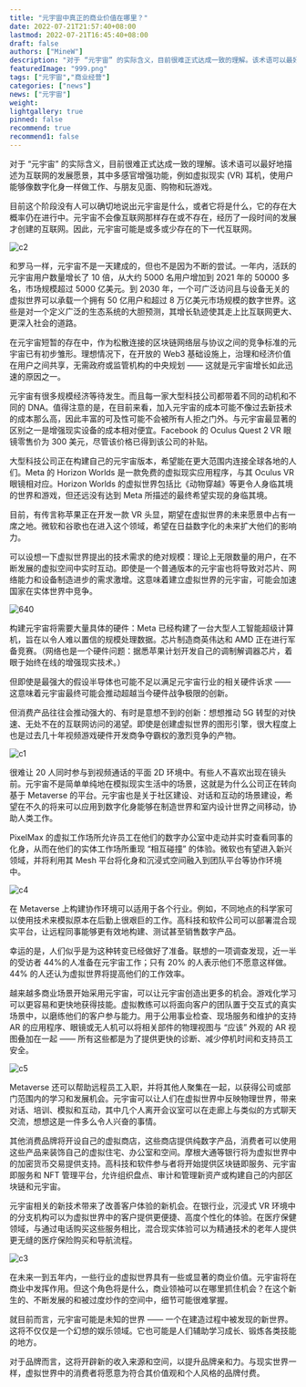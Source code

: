 ```yaml
---
title: "元宇宙中真正的商业价值在哪里？"
date: 2022-07-21T21:57:40+08:00
lastmod: 2022-07-21T16:45:40+08:00
draft: false
authors: ["MineW"]
description: "对于 “元宇宙” 的实际含义，目前很难正式达成一致的理解。该术语可以最好地描述为互联网的发展愿景，其中多感官增强功能，例如虚拟现实 (VR) 耳机，使用户能够像数字化身一样做工作、与朋友见面、购物和玩游戏。"
featuredImage: "999.png"
tags: ["元宇宙","商业经营"]
categories: ["news"]
news: ["元宇宙"]
weight: 
lightgallery: true
pinned: false
recommend: true
recommend1: false
---
```


对于 “元宇宙” 的实际含义，目前很难正式达成一致的理解。该术语可以最好地描述为互联网的发展愿景，其中多感官增强功能，例如虚拟现实 (VR) 耳机，使用户能够像数字化身一样做工作、与朋友见面、购物和玩游戏。



目前这个阶段没有人可以确切地说出元宇宙是什么，或者它将是什么，它的存在大概率仍在进行中。元宇宙不会像互联网那样存在或不存在，经历了一段时间的发展才创建的互联网。因此，元宇宙可能是或多或少存在的下一代互联网。



![c2](c2.png)



和罗马一样，元宇宙不是一天建成的，但也不是因为不断的尝试。一年内，活跃的元宇宙用户数量增长了 10 倍，从大约 5000 名用户增加到 2021 年的 50000 多名，市场规模超过 5000 亿美元。到 2030 年，一个可广泛访问且与设备无关的虚拟世界可以承载一个拥有 50 亿用户和超过 8 万亿美元市场规模的数字世界。这些是对一个定义广泛的生态系统的大胆预测，其增长轨迹使其走上比互联网更大、更深入社会的道路。 



在元宇宙短暂的存在中，作为松散连接的区块链网络层与协议之间的竞争标准的元宇宙已有初步雏形。理想情况下，在开放的 Web3 基础设施上，治理和经济价值在用户之间共享，无需政府或监管机构的中央规划 —— 这就是元宇宙增长如此迅速的原因之一。 



元宇宙有很多规模经济等待发生。而且每一家大型科技公司都带着不同的动机和不同的 DNA。值得注意的是，在目前来看，加入元宇宙的成本可能不像过去新技术的成本那么高，因此丰富的可及性可能不会被所有人拒之门外。与元宇宙最显著的区别之一是增强现实设备的成本相对便宜。Facebook 的 Oculus Quest 2 VR 眼镜零售价为 300 美元，尽管该价格已得到该公司的补贴。 



大型科技公司正在构建自己的元宇宙版本，希望能在更大范围内连接全球各地的人们。Meta 的 Horizon Worlds 是一款免费的虚拟现实应用程序，与其 Oculus VR 眼镜相对应。Horizon Worlds 的虚拟世界包括比《动物穿越》等更令人身临其境的世界和游戏，但还远没有达到 Meta 所描述的最终希望实现的身临其境。 



目前，有传言称苹果正在开发一款 VR 头显，期望在虚拟世界的未来愿景中占有一席之地。微软和谷歌也在进入这个领域，希望在日益数字化的未来扩大他们的影响力。 



可以设想一下虚拟世界提出的技术需求的绝对规模：理论上无限数量的用户，在不断发展的虚拟空间中实时互动。即使是一个普通版本的元宇宙也将导致对芯片、网络能力和设备制造进步的需求激增。这意味着建立虚拟世界的元宇宙，可能会加速国家在实体世界中竞争。 



![640](640.jpg)



构建元宇宙将需要大量具体的硬件：Meta 已经构建了一台大型人工智能超级计算机，旨在以令人难以置信的规模处理数据。芯片制造商英伟达和 AMD 正在进行军备竞赛。（网络也是一个硬件问题：据悉苹果计划开发自己的调制解调器芯片，着眼于始终在线的增强现实技术。） 



但即使是最强大的假设半导体也可能不足以满足元宇宙行业的相关硬件诉求 —— 这意味着元宇宙最终可能会推动超越当今硬件战争极限的创新。 



但消费产品往往会推动强大的、有时是意想不到的创新：想想推动 5G 转型的对快速、无处不在的互联网访问的渴望。即使是创建虚拟世界的图形引擎，很大程度上也是过去几十年视频游戏硬件开发商争夺霸权的激烈竞争的产物。 



![c1](c1.jpg)



很难让 20 人同时参与到视频通话的平面 2D 环境中。有些人不喜欢出现在镜头前。元宇宙不是简单单纯地在模拟现实生活中的场景，这就是为什么公司正在转向基于 Metaverse 的平台。元宇宙也是关于社区建设、对话和互动的场景建设，希望在不久的将来可以应用到数字化身能够在制造世界和室内设计世界之间移动，协助人类工作。 



PixelMax 的虚拟工作场所允许员工在他们的数字办公室中走动并实时查看同事的化身，从而在他们的实体工作场所重现 “相互碰撞” 的体验。微软也有望进入新兴领域，并将利用其 Mesh 平台将化身和沉浸式空间融入到团队平台等协作环境中。 



![c4](c4.jpg)



在 Metaverse 上构建协作环境可以适用于各个行业。例如，不同地点的科学家可以使用技术来模拟原本在后勤上很艰巨的工作。高科技和软件公司可以部署混合现实平台，让远程同事能够更有效地构建、测试甚至销售数字产品。 



幸运的是，人们似乎是为这种转变已经做好了准备。联想的一项调查发现，近一半的受访者 44%的人准备在元宇宙工作；只有 20% 的人表示他们不愿意这样做。44% 的人还认为虚拟世界将提高他们的工作效率。 



越来越多商业场景开始采用元宇宙，可以让元宇宙创造出更多的机会。游戏化学习可以更容易和更快地获得技能。虚拟教练可以将面向客户的团队置于交互式的真实场景中，以磨练他们的客户参与能力。用于公用事业检查、现场服务和维护的支持 AR 的应用程序、眼镜或无人机可以将相关部件的物理视图与 “应该” 外观的 AR 视图叠加在一起 —— 所有这些都是为了提供更快的诊断、减少停机时间和支持员工安全。 



![c5](c5.png)



Metaverse 还可以帮助远程员工入职，并将其他人聚集在一起，以获得公司或部门范围内的学习和发展机会。元宇宙可以让人们在虚拟世界中反映物理世界，带来对话、培训、模拟和互动，其中几个人离开会议室可以在走廊上与类似的方式聊天交流，想想这是一件多么令人兴奋的事情。 



其他消费品牌将开设自己的虚拟商店，这些商店提供纯数字产品，消费者可以使用这些产品来装饰自己的虚拟住宅、办公室和空间。摩根大通等银行将为虚拟世界中的加密货币交易提供支持。高科技和软件参与者将开始提供区块链即服务、元宇宙即服务和 NFT 管理平台，允许组织盘点、审计和管理新资产或构建自己的内部区块链和元宇宙。 



元宇宙相关的新技术带来了改善客户体验的新机会。在银行业，沉浸式 VR 环境中的分支机构可以为虚拟世界中的客户提供更便捷、高度个性化的体验。在医疗保健领域，与通过电话购买这些服务相比，混合现实体验可以为精通技术的老年人提供更无缝的医疗保险购买和导航流程。 



![c3](c3.png)



在未来一到五年内，一些行业的虚拟世界具有一些或显著的商业价值。元宇宙将在商业中发挥作用。但这个角色将是什么，商业领袖可以在哪里抓住机会？在这个新生的、不断发展的和被过度炒作的空间中，细节可能很难掌握。 



就目前而言，元宇宙可能是未知的世界 —— 一个在建造过程中被发现的新世界。这将不仅仅是一个幻想的娱乐领域。它也可能是人们辅助学习成长、锻炼各类技能的地方。 



对于品牌而言，这将开辟新的收入来源和空间，以提升品牌亲和力。与现实世界一样，虚拟世界中的消费者将愿意为符合其价值观和个人风格的品牌付费。